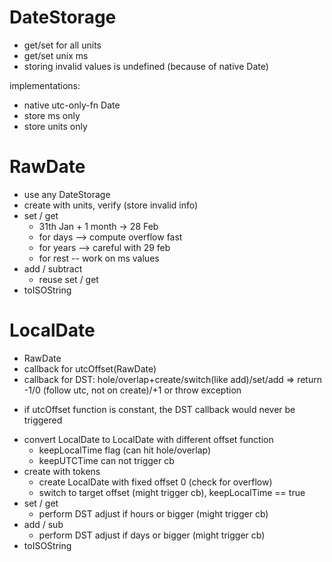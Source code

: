 DateStorage
===========

+ get/set for all units
+ get/set unix ms
+ storing invalid values is undefined (because of native Date)

implementations:
* native utc-only-fn Date
* store ms only
* store units only

RawDate
=======

* use any DateStorage
* create with units, verify (store invalid info)
* set / get
  * 31th Jan + 1 month -> 28 Feb
  * for days --> compute overflow fast
  * for years --> careful with 29 feb
  * for rest -- work on ms values
* add / subtract
  * reuse set / get
* toISOString

LocalDate
=========

- RawDate
- callback for utcOffset(RawDate)
- callback for DST: hole/overlap+create/switch(like add)/set/add
  => return -1/0 (follow utc, not on create)/+1 or throw exception

+ if utcOffset function is constant, the DST callback would never be triggered

* convert LocalDate to LocalDate with different offset function
  * keepLocalTime flag (can hit hole/overlap)
  * keepUTCTime can not trigger cb
* create with tokens
  * create LocalDate with fixed offset 0 (check for overflow)
  * switch to target offset (might trigger cb), keepLocalTime == true
* set / get
  * perform DST adjust if hours or bigger (might trigger cb)
* add / sub
  * perform DST adjust if days or bigger (might trigger cb)
* toISOString
